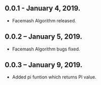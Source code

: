 ## 0.0.1 - January 4, 2019.

* Facemash Algorithm released.

## 0.0.2 – January 5, 2019.

* Facemash Algorithm bugs fixed.

## 0.0.3 – January 9, 2019.

* Added pi funtion which returns PI value.